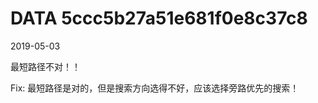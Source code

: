 DATA 5ccc5b27a51e681f0e8c37c8
==============================

2019-05-03

最短路径不对！！

Fix:
最短路径是对的，但是搜索方向选得不好，应该选择旁路优先的搜索！